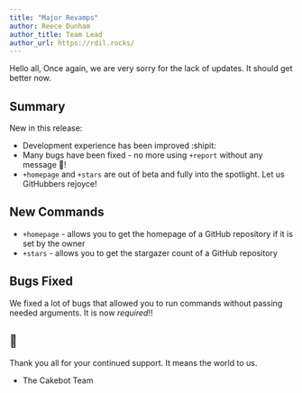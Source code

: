 ```yaml
---
title: "Major Revamps"
author: Reece Dunham
author_title: Team Lead
author_url: https://rdil.rocks/
---
```


Hello all,
Once again, we are very sorry for the lack of updates. It should get better now.

## Summary

New in this release:

- Development experience has been improved :shipit:
- Many bugs have been fixed - no more using `+report` without any message :bug:!
- `+homepage` and `+stars` are out of beta and fully into the spotlight. Let us GitHubbers rejoyce!

<!--truncate-->

## New Commands

- `+homepage` - allows you to get the homepage of a GitHub repository if it is set by the owner
- `+stars` - allows you to get the stargazer count of a GitHub repository

## Bugs Fixed

We fixed a lot of bugs that allowed you to run commands without passing needed arguments.
It is now _required_!!

## :tada:

Thank you all for your continued support. It means the world to us.

- The Cakebot Team
